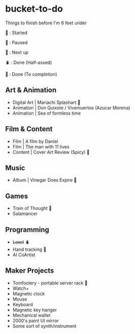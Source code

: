 # bucket-to-do
Things to finish before I'm 6 feet under

🧩 : Started

🦐 : Paused

🦴 : Next up

🪲 : Done (Half-assed)

🔔 : Done (To completion)


## Art & Animation
* Digital Art | Mariachi Splashart 🧩
* Animation | Don Quixote / Vivemuertos (Azucar Morena)
* Animation | Sea of formless time

## Film & Content
* Film | A film by Daniel
* Film | The man with 11 lives
* Content | Cover Art Review (Spicy) 🦴

## Music
* Album | Vinegar Does Expire 🧩

## Games
* Train of Thought 🦐
* Salamancer

## Programming
* ~~Loxel~~ 🪲
* Hand tracking 🧩
* AI CoArtist

## Maker Projects
* Tomfoolery - portable server rack 🧩
* Watch+
* Magnetic clock
* Mouse
* Keyboard
* Magnetic key hanger
* Mechanical wallet
* 2000's paint UI mirror
* Some sort of synth/instrument





